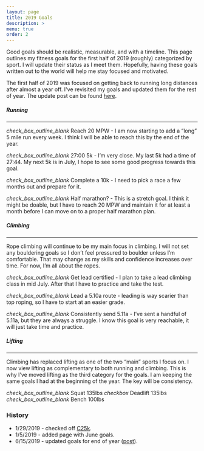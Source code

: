 ```yaml
---
layout: page
title: 2019 Goals
description: >
menu: true
order: 2
---
```


Good goals should be realistic, measurable, and with a timeline. This page outlines my fitness goals for the first half of 2019 (roughly) categorized by sport. I will update their status as I meet them. Hopefully, having these goals written out to the world will help me stay focused and motivated.

The first half of 2019 was focused on getting back to running long distances after almost a year off. I've revisited my goals and updated them for the rest of year. The update post can be found [here](/2019/06/16/mid-year-check-in/).

##### Running
------
<i class="material-icons md-18 inline">check_box_outline_blank</i> Reach 20 MPW - I am now starting to add a “long” 5 mile run every week. I think I will be able to reach this by the end of the year.

<i class="material-icons md-18 inline">check_box_outline_blank</i> 27:00 5k - I’m very close. My last 5k had a time of 27:44. My next 5k is in July, I hope to see some good progress towards this goal.

<i class="material-icons md-18 inline">check_box_outline_blank</i> Complete a 10k - I need to pick a race a few months out and prepare for it.

<i class="material-icons md-18 inline">check_box_outline_blank</i> Half marathon? - This is a stretch goal. I think it might be doable, but I have to reach 20 MPW and maintain it for at least a month before I can move on to a proper half marathon plan.

##### Climbing
------
Rope climbing will continue to be my main focus in climbing. I will not set any bouldering goals so I don’t feel pressured to boulder unless I’m comfortable. That may change as my skills and confidence increases over time. For now, I’m all about the ropes.

<i class="material-icons md-18 inline">check_box_outline_blank</i> Get lead certified - I plan to take a lead climbing class in mid July. After that I have to practice and take the test.

<i class="material-icons md-18 inline">check_box_outline_blank</i> Lead a 5.10a route - leading is way scarier than top roping, so I have to start at an easier grade.

<i class="material-icons md-18 inline">check_box_outline_blank</i> Consistently send 5.11a - I’ve sent a handful of 5.11a, but they are always a struggle. I know this goal is very reachable, it will just take time and practice.

##### Lifting
------
Climbing has replaced lifting as one of the two “main” sports I focus on. I now view lifting as complementary to both running and climbing. This is why I’ve moved lifting as the third category for the goals. I am keeping the same goals I had at the beginning of the year. The key will be consistency.

<i class="material-icons md-18 inline">check_box_outline_blank</i> Squat 135lbs
<i class="material-icons md-18 inline">checkbox</i> Deadlift 135lbs
<i class="material-icons md-18 inline">check_box_outline_blank</i> Bench 100lbs

### History
* 1/29/2019 - checked off [C25k](/2019/01/29/couch-to-5k-complete/).
* 1/5/2019 - added page with June goals.
* 6/15/2019 - updated goals for end of year ([post](/2019/06/16/mid-year-check-in/)).
